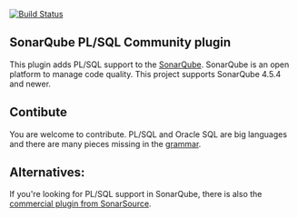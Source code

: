 [![Build Status](https://travis-ci.org/felipebz/sonar-plsql.svg?branch=master)](https://travis-ci.org/felipebz/sonar-plsql)

## SonarQube PL/SQL Community plugin
This plugin adds PL/SQL support to the [SonarQube](https://www.sonarqube.org). SonarQube is an open platform to manage code quality. This project supports SonarQube 4.5.4 and newer.

## Contibute
You are welcome to contribute. PL/SQL and Oracle SQL are big languages and there are many pieces missing in the [grammar](https://github.com/felipebz/sonar-plsql/blob/master/plsql-squid/src/main/java/br/com/felipezorzo/sonar/plsql/api/PlSqlGrammar.java).

## Alternatives:
If you're looking for PL/SQL support in SonarQube, there is also 
the [commercial plugin from SonarSource](http://www.sonarsource.com/products/plugins/languages/plsql/).
